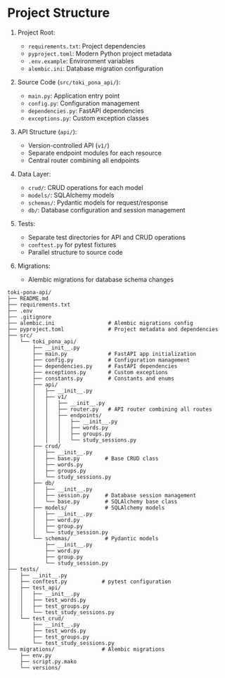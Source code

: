 # Project Structure

1. Project Root:

    - `requirements.txt`: Project dependencies
    - `pyproject.toml`: Modern Python project metadata
    - `.env.example`: Environment variables
    - `alembic.ini`: Database migration configuration

2. Source Code (`src/toki_pona_api/`):

    - `main.py`: Application entry point
    - `config.py`: Configuration management
    - `dependencies.py`: FastAPI dependencies
    - `exceptions.py`: Custom exception classes

3. API Structure (`api/`):

    - Version-controlled API (`v1/`)
    - Separate endpoint modules for each resource
    - Central router combining all endpoints

4. Data Layer:

    - `crud/`: CRUD operations for each model
    - `models/`: SQLAlchemy models
    - `schemas/`: Pydantic models for request/response
    - `db/`: Database configuration and session management

5. Tests:

    - Separate test directories for API and CRUD operations
    - `conftest.py` for pytest fixtures
    - Parallel structure to source code

6. Migrations:

    - Alembic migrations for database schema changes

```plaintext
toki-pona-api/
├── README.md
├── requirements.txt
├── .env
├── .gitignore
├── alembic.ini                 # Alembic migrations config
├── pyproject.toml              # Project metadata and dependencies
├── src/
│   └── toki_pona_api/
│       ├── __init__.py
│       ├── main.py             # FastAPI app initialization
│       ├── config.py           # Configuration management
│       ├── dependencies.py     # FastAPI dependencies
│       ├── exceptions.py       # Custom exceptions
│       ├── constants.py        # Constants and enums
│       ├── api/
│       │   ├── __init__.py
│       │   ├── v1/
│       │   │   ├── __init__.py
│       │   │   ├── router.py   # API router combining all routes
│       │   │   ├── endpoints/
│       │   │   │   ├── __init__.py
│       │   │   │   ├── words.py
│       │   │   │   ├── groups.py
│       │   │   │   └── study_sessions.py
│       ├── crud/
│       │   ├── __init__.py
│       │   ├── base.py        # Base CRUD class
│       │   ├── words.py
│       │   ├── groups.py
│       │   └── study_sessions.py
│       ├── db/
│       │   ├── __init__.py
│       │   ├── session.py     # Database session management
│       │   └── base.py        # SQLAlchemy base class
│       ├── models/            # SQLAlchemy models
│       │   ├── __init__.py
│       │   ├── word.py
│       │   ├── group.py
│       │   └── study_session.py
│       └── schemas/           # Pydantic models
│           ├── __init__.py
│           ├── word.py
│           ├── group.py
│           └── study_session.py
├── tests/
│   ├── __init__.py
│   ├── conftest.py           # pytest configuration
│   ├── test_api/
│   │   ├── __init__.py
│   │   ├── test_words.py
│   │   ├── test_groups.py
│   │   └── test_study_sessions.py
│   └── test_crud/
│       ├── __init__.py
│       ├── test_words.py
│       ├── test_groups.py
│       └── test_study_sessions.py
└── migrations/               # Alembic migrations
    ├── env.py
    ├── script.py.mako
    └── versions/
```
